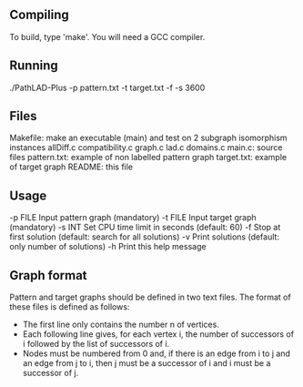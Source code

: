 ## Compiling

To build, type 'make'. You will need a GCC compiler.

## Running

./PathLAD-Plus -p pattern.txt -t target.txt -f -s 3600

Files
-----

Makefile: make an executable (main) and test on 2 subgraph isomorphism instances 
allDiff.c compatibility.c graph.c lad.c domains.c main.c: source files
pattern.txt: example of non labelled pattern graph
target.txt: example of target graph
README: this file

Usage
-----

  -p FILE  Input pattern graph (mandatory)
  -t FILE  Input target graph (mandatory)
  -s INT   Set CPU time limit in seconds (default: 60)
  -f       Stop at first solution (default: search for all solutions)
  -v       Print solutions (default: only number of solutions)
  -h       Print this help message

Graph format
------------

Pattern and target graphs should be defined in two text files. The format of these files is defined as follows:
- The first line only contains the number n of vertices.
- Each following line gives, for each vertex i, the number of successors of i followed by the list of successors of i.
- Nodes must be numbered from 0 and, if there is an edge from i to j and an edge from j to i, then j must be a successor of i and i must be a successor of j.

